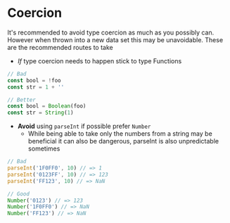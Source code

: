 # Coercion

It's recommended to avoid type coercion as much as you possibly can. However when thrown into a new data set this may be unavoidable. These are the recommended routes to take

- _If_ type coercion needs to happen stick to type Functions
```js
// Bad
const bool = !foo
const str = 1 + ''

// Better
const bool = Boolean(foo)
const str = String(1)
```

- **Avoid** using `parseInt` if possible prefer `Number`
  - While being able to take only the numbers from a string may be beneficial it can also be dangerous, parseInt is also unpredictable sometimes
```js
// Bad
parseInt('1F0FF0', 10) // => 1
parseInt('0123FF', 10) // => 123
parseInt('FF123', 10) // => NaN

// Good
Number('0123') // => 123
Number('1F0FF0') // => NaN
Number('FF123') // => NaN
```
